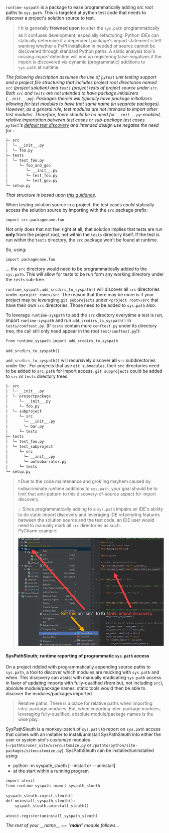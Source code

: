 `runtime-syspath` is a package to ease programmatically adding src root
paths to `sys.path`. This is targeted at python test code that needs to
discover a project's solution source to test.

> :exclamation: It is generally **frowned upon** to alter the `sys.path`
> programmatically as it confuses development, especially refactoring.
> Python IDEs can statically determine if a dependent package's import
> statement is left wanting whether a PyPi installation in needed or
> source cannot be discovered through standard Python paths. A static
> analysis tool's *missing import* detection will end up registering
> false-negatives if the import is discovered via dynamic (programmatic)
> additions to `sys.path` at runtime.

*The following description assumes the use of `pytest` unit testing
support and a project file structuring that includes project root
directories named `src` (project solution) and `tests` (project tests of
project source under `src`. Both `src` and `tests` are not intended to
have package initializers (`__init__.py`). Packages therein will
typically have package initializers allowing for test modules to have
that same name (in separate packages). However, as a general rule, test
modules are not intended to import other test modules. Therefore, there
should be no need for `__init__.py`-enabled, relative importation
between test cases or sub-package test cases. `pytest`'s
[default test discovery](https://docs.pytest.org/en/latest/goodpractices.html#test-discovery)
and intended design use negates the need for :*

```
├─ src
│  └─ __init__.py
|  └─ foo.py
├─ tests
│  └─ test_foo.py
│     └─ foo_and_goo
│        └─ __init__.py
│        └─ test_foo.py
│        └─ test_goo.py
└─ setup.py
```
*That structure is based upon
[this guidance](https://blog.ionelmc.ro/2014/05/25/python-packaging/#the-structure).*

When testing solution source in a project, the test cases _could_
statically access the solution source by importing with the `src`
package prefix:

```
import src.packagename.foo
```
Not only does that not feel right at all, that solution implies that
tests are run **only** from the project root, not within the `tests`
directory itself. If the test is run within the `tests` directory, the
`src` package won't be found at runtime.

So, using:
```
import packagename.foo
```
... the `src` directory would need to be programmatically added to the
`sys.path`. This will allow for tests to be run form any working
directory under the `tests` sub-tree.

`runtime_syspath.add_srcdirs_to_syspath()` will discover all `src`
directories under `<project root>/src`. The reason that there may be
more is if your project may be leveraging `git subprojects` under
`<project root>/src` that have their own `src` directories. Those need
to be added to `sys.path` also.

To leverage `runtime-syspath` to add the `src` directory everytime a
test is run, import `runtime-syspath` and run
`add_srcdirs_to_syspath()` in `tests/conftest.py`. (If `tests`
contain more `conftest.py` under its directory tree, the call still only
need appear in the root `test/conftest.py`!):
 ```
 from runtime_syspath import add_srcdirs_to_syspath
 
 add_srcdirs_to_syspath() 
 ```

`add_srcdirs_to_syspath()` will recursively discover **all** `src`
subdirectories under the <project root>. For projects that use `git
submodules`, their `src` directories need to be added to `src.path` for
import access. `git subprojects` could be added to `src` or `tests`
directory trees:

```
├─ src
│  └─ __init__.py
|  └─ projectpackage
│     └─ __init__.py
|     └─ foo.py
|  └─ subproject
|     └─ src
│       └─ __init__.py
|       └─ bar.py
|     └─ tests
├─ tests
│  └─ test_foo.py
|  └─ test_subproject
|     └─ src
│       └─ __init__.py
|       └─ unfoobarrator.py
|     └─ tests
└─ setup.py
```

> :exclamation: Due to the code maintenance and grok'ing mayhem caused
> by indiscriminate runtime additions to `sys.path`, your goal should be
> to limit that anti-pattern to this discovery-of-source aspect for
> import discovery.

> :bulb: Since programmatically adding to a `sys.path` impairs an IDE's
> ability to do static import discovery and leveraging IDE refactoring
> features between the solution source and the test code, an IDE user
> would need to manually mark all `src` directories as such.  
> PyCharm example:
>
> ![image](docs/images/IDE_SetSrc.png)

#### SysPathSleuth; runtime reporting of programmatic `sys.path` access

On a project riddled with programmatically appending source paths to
`sys.path`, a tool to discover which modules are mucking with `sys.path`
and when. This discovery can assist with manually eradicating `sys.path`
access in favor of updating imports with fully-qualified (from but, not
including `src`), absolute module/package names. static tools would then
be able to discover the modules/packages imported.
> Relative paths: There is a place for relative paths when importing
> intra-package modules. But, when importing inter-package modules,
> leveraging fully-qualified, absolute module/package names is the wise
> play.

SysPathSleuth is a monkey-patch of `sys.path` to report on `sys.path`
access that comes with an installer to install/uninstall SysPathSleuth
into either the user or system site's _customize_ modules
(`~/pathto/user_site/usercustomize.py` or
`/pathto/python/site-packages/sitecustomize.py`). SysPathSleuth can be
installed/uninstalled using:
* python -m syspath_slueth [--install _or_ --uninstall]
* at the start within a running program

```
import atexit
from runtime-syspath import syspath_slueth

syspath_sleuth.inject_sleuth()
def uninstall_syspath_sleuth():
    syspath_sleuth.uninstall_sleuth()

atexit.register(uninstall_syspath_sleuth)

```
_The rest of your \_\_name\_\_ == "__main__" module follows..._
